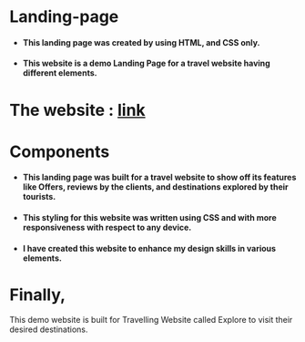# Landing-page
* <h4>This landing page was created by using HTML, and CSS only.</h4>
* <h4>This website is a demo Landing Page for a travel website having different elements.</h4>
# The website : [link](https://explore-tourism-app.netlify.app/)
# Components
* <h4>This landing page was built for a travel website to show off its features like Offers, reviews by the clients, and destinations explored by their tourists.</h4>
* <h4>This styling for this website was written using CSS and with more responsiveness with respect to any device.</h4>
* <h4>I have created this website to enhance my design skills in various elements.</h4>
# Finally,
This demo website is built for Travelling Website called Explore to visit their desired destinations.
